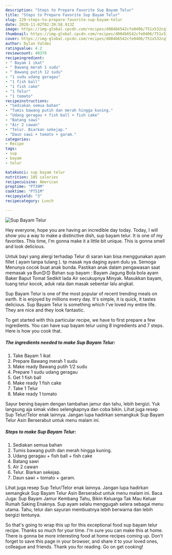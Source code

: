 ```yaml
---
description: "Steps to Prepare Favorite Sup Bayam Telur"
title: "Steps to Prepare Favorite Sup Bayam Telur"
slug: 229-steps-to-prepare-favorite-sup-bayam-telur
date: 2020-11-02T02:39:58.913Z
image: https://img-global.cpcdn.com/recipes/d084b6542cfe0406/751x532cq70/sup-bayam-telur-resipi-foto-utama.jpg
thumbnail: https://img-global.cpcdn.com/recipes/d084b6542cfe0406/751x532cq70/sup-bayam-telur-resipi-foto-utama.jpg
cover: https://img-global.cpcdn.com/recipes/d084b6542cfe0406/751x532cq70/sup-bayam-telur-resipi-foto-utama.jpg
author: Dylan Valdez
ratingvalue: 4.2
reviewcount: 40376
recipeingredient:
- " Bayam 1 ikat"
- " Bawang merah 1 sudu"
- " Bawang putih 12 sudu"
- "1 sudu udang geragau"
- "1 fish ball"
- "1 fish cake"
- "1 Telur"
- "1 tomato"
recipeinstructions:
- "Sediakan semua bahan"
- "Tumis bawang putih dan merah hingga kuning."
- "Udang geragau + fish ball + fish cake"
- "Batang sawi"
- "Air 2 cawan"
- "Telur. Biarkan sekejap."
- "Daun sawi + tomato + garam."
categories:
- Recipe
tags:
- sup
- bayam
- telur

katakunci: sup bayam telur 
nutrition: 185 calories
recipecuisine: American
preptime: "PT39M"
cooktime: "PT51M"
recipeyield: "3"
recipecategory: Lunch

---
```



![Sup Bayam Telur](https://img-global.cpcdn.com/recipes/d084b6542cfe0406/751x532cq70/sup-bayam-telur-resipi-foto-utama.jpg)

Hey everyone, hope you are having an incredible day today. Today, I will show you a way to make a distinctive dish, sup bayam telur. It is one of my favorites. This time, I'm gonna make it a little bit unique. This is gonna smell and look delicious.

Untuk bayi yang alergi terhadap Telur di saran kan bisa menggunakan ayam fillet ( ayam tanpa tulang ). tp masak nya daging ayam dulu ya. Semoga Menunya cocok buat anak bunda. Pastikan anak dalam pengawasan saat memasak ya Bun😊😊 Bahan sup bayam : Bayam Jagung Bola bola ayam Baker Baput Tomat Sedikit lada Air secukupnya Minyak. Masukkan bayam, tuang telur kocok, aduk rata dan masak sebentar lalu angkat.

Sup Bayam Telur is one of the most popular of recent trending meals on earth. It is enjoyed by millions every day. It's simple, it is quick, it tastes delicious. Sup Bayam Telur is something which I've loved my entire life. They are nice and they look fantastic.


To get started with this particular recipe, we have to first prepare a few ingredients. You can have sup bayam telur using 8 ingredients and 7 steps. Here is how you cook that.

<!--inarticleads1-->

##### The ingredients needed to make Sup Bayam Telur:

1. Take  Bayam 1 ikat
1. Prepare  Bawang merah 1 sudu
1. Make ready  Bawang putih 1/2 sudu
1. Prepare 1 sudu udang geragau
1. Get 1 fish ball
1. Make ready 1 fish cake
1. Take 1 Telur
1. Make ready 1 tomato


Sayur bening bayam dengan tambahan jamur dan tahu, lebih bergizi. Yuk langsung aja simak video selengkapnya dan coba bikin. Lihat juga resep Sup Telur/Telor enak lainnya. Jangan lupa hadirkan semangkuk Sup Bayam Telur Asin Berserabut untuk menu malam ini. 

<!--inarticleads2-->

##### Steps to make Sup Bayam Telur:

1. Sediakan semua bahan
1. Tumis bawang putih dan merah hingga kuning.
1. Udang geragau + fish ball + fish cake
1. Batang sawi
1. Air 2 cawan
1. Telur. Biarkan sekejap.
1. Daun sawi + tomato + garam.


Lihat juga resep Sup Telur/Telor enak lainnya. Jangan lupa hadirkan semangkuk Sup Bayam Telur Asin Berserabut untuk menu malam ini. Baca Juga: Sup Bayam Jamur Kembang Tahu, Bikin Keluarga Tak Mau Keluar Rumah Saking Enaknya. Sup ayam selalu menggugah selera sebagai menu utama. Tahu, telur dan sayuran membuatnya lebih berwarna dan lebih bergizi tentunya. 

So that's going to wrap this up for this exceptional food sup bayam telur recipe. Thanks so much for your time. I'm sure you can make this at home. There is gonna be more interesting food at home recipes coming up. Don't forget to save this page in your browser, and share it to your loved ones, colleague and friends. Thank you for reading. Go on get cooking!
